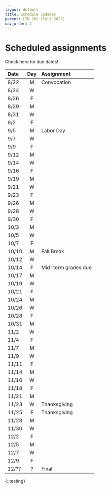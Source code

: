 ```yaml
---
layout: default
title: Schedule updates
parent: LTN 201 (Fall 2022)
nav_order: 2
---
```


# Scheduled assignments

Check here for due dates!

|Date|Day|Assignment|
|:-|:-:|:-|
| 8/22 | M | Convocation|
| 8/24 | W | |
| 8/26 | F | |
| 8/29 | M | |
| 8/31 | W | |
| 9/2 | F | |
| 9/5 | M | Labor Day|
| 9/7 | W | |
| 9/9 | F | |
| 9/12 | M | |
| 9/14 | W | |
| 9/16 | F | |
| 9/19 | M | |
| 9/21 | W | |
| 9/23 | F | |
| 9/26 | M | |
| 9/28 | W | |
| 9/30 | F | |
| 10/3 | M | |
| 10/5 | W | |
| 10/7 | F | |
| 10/10 | M | Fall Break|
| 10/12 | W | |
| 10/14 | F | Mid-term grades due|
| 10/17 | M | |
| 10/19 | W | |
| 10/21 | F | |
| 10/24 | M | |
| 10/26 | W | |
| 10/28 | F | |
| 10/31 | M | |
| 11/2 | W | |
| 11/4 | F | |
| 11/7 | M | |
| 11/9 | W | |
| 11/11 | F | |
| 11/14 | M | |
| 11/16 | W | |
| 11/18 | F | |
| 11/21 | M | |
| 11/23 | W | Thanksgiving|
| 11/25 | F | Thanksgiving|
| 11/28 | M | |
| 11/30 | W | |
| 12/2 | F | |
| 12/5 | M | |
| 12/7 | W | |
| 12/9 | F | |
| 12/?? | ? | Final |
{:.testing}